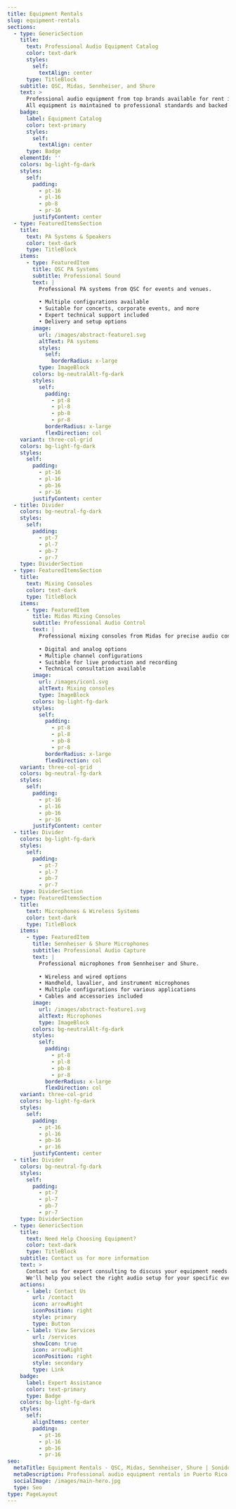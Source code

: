 ```yaml
---
title: Equipment Rentals
slug: equipment-rentals
sections:
  - type: GenericSection
    title:
      text: Professional Audio Equipment Catalog
      color: text-dark
      styles:
        self:
          textAlign: center
      type: TitleBlock
    subtitle: QSC, Midas, Sennheiser, and Shure
    text: >
      Professional audio equipment from top brands available for rent in Puerto Rico. 
      All equipment is maintained to professional standards and backed by expert technical support.
    badge:
      label: Equipment Catalog
      color: text-primary
      styles:
        self:
          textAlign: center
      type: Badge
    elementId: ''
    colors: bg-light-fg-dark
    styles:
      self:
        padding:
          - pt-16
          - pl-16
          - pb-8
          - pr-16
        justifyContent: center
  - type: FeaturedItemsSection
    title:
      text: PA Systems & Speakers
      color: text-dark
      type: TitleBlock
    items:
      - type: FeaturedItem
        title: QSC PA Systems
        subtitle: Professional Sound
        text: |
          Professional PA systems from QSC for events and venues.
          
          • Multiple configurations available
          • Suitable for concerts, corporate events, and more
          • Expert technical support included
          • Delivery and setup options
        image:
          url: /images/abstract-feature1.svg
          altText: PA systems
          styles:
            self:
              borderRadius: x-large
          type: ImageBlock
        colors: bg-neutralAlt-fg-dark
        styles:
          self:
            padding:
              - pt-8
              - pl-8
              - pb-8
              - pr-8
            borderRadius: x-large
            flexDirection: col
    variant: three-col-grid
    colors: bg-light-fg-dark
    styles:
      self:
        padding:
          - pt-16
          - pl-16
          - pb-16
          - pr-16
        justifyContent: center
  - title: Divider
    colors: bg-neutral-fg-dark
    styles:
      self:
        padding:
          - pt-7
          - pl-7
          - pb-7
          - pr-7
    type: DividerSection
  - type: FeaturedItemsSection
    title:
      text: Mixing Consoles
      color: text-dark
      type: TitleBlock
    items:
      - type: FeaturedItem
        title: Midas Mixing Consoles
        subtitle: Professional Audio Control
        text: |
          Professional mixing consoles from Midas for precise audio control.
          
          • Digital and analog options
          • Multiple channel configurations
          • Suitable for live production and recording
          • Technical consultation available
        image:
          url: /images/icon1.svg
          altText: Mixing consoles
          type: ImageBlock
        colors: bg-light-fg-dark
        styles:
          self:
            padding:
              - pt-8
              - pl-8
              - pb-8
              - pr-8
            borderRadius: x-large
            flexDirection: col
    variant: three-col-grid
    colors: bg-neutral-fg-dark
    styles:
      self:
        padding:
          - pt-16
          - pl-16
          - pb-16
          - pr-16
        justifyContent: center
  - title: Divider
    colors: bg-light-fg-dark
    styles:
      self:
        padding:
          - pt-7
          - pl-7
          - pb-7
          - pr-7
    type: DividerSection
  - type: FeaturedItemsSection
    title:
      text: Microphones & Wireless Systems
      color: text-dark
      type: TitleBlock
    items:
      - type: FeaturedItem
        title: Sennheiser & Shure Microphones
        subtitle: Professional Audio Capture
        text: |
          Professional microphones from Sennheiser and Shure.
          
          • Wireless and wired options
          • Handheld, lavalier, and instrument microphones
          • Multiple configurations for various applications
          • Cables and accessories included
        image:
          url: /images/abstract-feature1.svg
          altText: Microphones
          type: ImageBlock
        colors: bg-neutralAlt-fg-dark
        styles:
          self:
            padding:
              - pt-8
              - pl-8
              - pb-8
              - pr-8
            borderRadius: x-large
            flexDirection: col
    variant: three-col-grid
    colors: bg-light-fg-dark
    styles:
      self:
        padding:
          - pt-16
          - pl-16
          - pb-16
          - pr-16
        justifyContent: center
  - title: Divider
    colors: bg-neutral-fg-dark
    styles:
      self:
        padding:
          - pt-7
          - pl-7
          - pb-7
          - pr-7
    type: DividerSection
  - type: GenericSection
    title:
      text: Need Help Choosing Equipment?
      color: text-dark
      type: TitleBlock
    subtitle: Contact us for more information
    text: >
      Contact us for expert consulting to discuss your equipment needs. 
      We'll help you select the right audio setup for your specific event requirements.
    actions:
      - label: Contact Us
        url: /contact
        icon: arrowRight
        iconPosition: right
        style: primary
        type: Button
      - label: View Services
        url: /services
        showIcon: true
        icon: arrowRight
        iconPosition: right
        style: secondary
        type: Link
    badge:
      label: Expert Assistance
      color: text-primary
      type: Badge
    colors: bg-light-fg-dark
    styles:
      self:
        alignItems: center
        padding:
          - pt-16
          - pl-16
          - pb-16
          - pr-16
seo:
  metaTitle: Equipment Rentals - QSC, Midas, Sennheiser, Shure | Sonido Vivo
  metaDescription: Professional audio equipment rentals in Puerto Rico featuring QSC PA systems, Midas mixing consoles, Sennheiser and Shure microphones. Expert consulting and technical support.
  socialImage: /images/main-hero.jpg
  type: Seo
type: PageLayout
---
```

